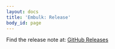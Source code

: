 ```yaml
---
layout: docs
title: 'Embulk: Release'
body_id: page
---
```

Find the release note at: [GitHub Releases](https://github.com/embulk/embulk/releases/v0.8.11)
